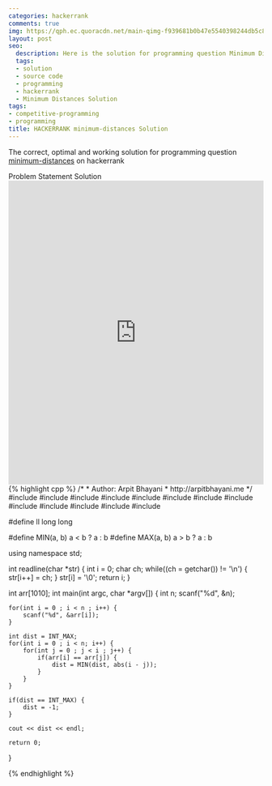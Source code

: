 ```yaml
---
categories: hackerrank
comments: true
img: https://qph.ec.quoracdn.net/main-qimg-f939681b0b47e5540398244db5c8966f?convert_to_webp=true
layout: post
seo:
  description: Here is the solution for programming question Minimum Distances on hackerrank
  tags:
  - solution
  - source code
  - programming
  - hackerrank
  - Minimum Distances Solution
tags:
- competitive-programming
- programming
title: HACKERRANK minimum-distances Solution
---
```

The correct, optimal and working solution for programming question [minimum-distances](https://www.hackerrank.com/challenges/minimum-distances) on hackerrank

<div class="ui secondary pointing large menu">
  <a class="grey item" data-tab="problem-statement">
    Problem Statement
  </a>
  <a class="active item grey" data-tab="solution">
    Solution
  </a>
</div>
<div class="ui bottom attached tab" data-tab="problem-statement">
    <iframe src="https://www.hackerrank.com/challenges/minimum-distances" width="100%" height="600px" style="overflow: scroll; border: none;"></iframe>
</div>
<div class="ui bottom attached active tab" data-tab="solution">
{% highlight cpp %}
/*
 *  Author: Arpit Bhayani
 *  http://arpitbhayani.me
 */
#include <cmath>
#include <cstdio>
#include <cstdlib>
#include <climits>
#include <deque>
#include <iostream>
#include <list>
#include <limits>
#include <map>
#include <queue>
#include <set>
#include <stack>
#include <vector>

#define ll long long

#define MIN(a, b) a < b ? a : b
#define MAX(a, b) a > b ? a : b

using namespace std;

int readline(char *str) {
    int i = 0;
    char ch;
    while((ch = getchar()) != '\n') {
        str[i++] = ch;
    }
    str[i] = '\0';
    return i;
}

int arr[1010];
int main(int argc, char *argv[]) {
    int n;
    scanf("%d", &n);

    for(int i = 0 ; i < n ; i++) {
        scanf("%d", &arr[i]);
    }

    int dist = INT_MAX;
    for(int i = 0 ; i < n; i++) {
        for(int j = 0 ; j < i ; j++) {
            if(arr[i] == arr[j]) {
                dist = MIN(dist, abs(i - j));
            }
        }
    }

    if(dist == INT_MAX) {
        dist = -1;
    }

    cout << dist << endl;

    return 0;
}

{% endhighlight %}
</div>
